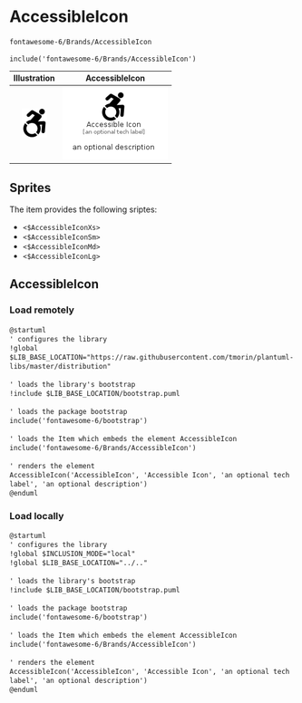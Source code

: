 # AccessibleIcon


```text
fontawesome-6/Brands/AccessibleIcon
```

```text
include('fontawesome-6/Brands/AccessibleIcon')
```



| Illustration | AccessibleIcon |
| :---: | :---: |
| ![illustration for Illustration](../../fontawesome-6/Brands/AccessibleIcon.png) | ![illustration for AccessibleIcon](../../fontawesome-6/Brands/AccessibleIcon.Local.png) |



## Sprites
The item provides the following sriptes:

- `<$AccessibleIconXs>`
- `<$AccessibleIconSm>`
- `<$AccessibleIconMd>`
- `<$AccessibleIconLg>`





## AccessibleIcon

### Load remotely
```plantuml
@startuml
' configures the library
!global $LIB_BASE_LOCATION="https://raw.githubusercontent.com/tmorin/plantuml-libs/master/distribution"

' loads the library's bootstrap
!include $LIB_BASE_LOCATION/bootstrap.puml

' loads the package bootstrap
include('fontawesome-6/bootstrap')

' loads the Item which embeds the element AccessibleIcon
include('fontawesome-6/Brands/AccessibleIcon')

' renders the element
AccessibleIcon('AccessibleIcon', 'Accessible Icon', 'an optional tech label', 'an optional description')
@enduml
```

### Load locally
```plantuml
@startuml
' configures the library
!global $INCLUSION_MODE="local"
!global $LIB_BASE_LOCATION="../.."

' loads the library's bootstrap
!include $LIB_BASE_LOCATION/bootstrap.puml

' loads the package bootstrap
include('fontawesome-6/bootstrap')

' loads the Item which embeds the element AccessibleIcon
include('fontawesome-6/Brands/AccessibleIcon')

' renders the element
AccessibleIcon('AccessibleIcon', 'Accessible Icon', 'an optional tech label', 'an optional description')
@enduml
```


